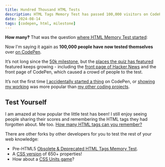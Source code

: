 ```yaml
---
title: Hundred Thousand HTML Tests
description: HTML Tags Memory Test has passed 100,000 visitors on CodePen!
date: 2024-08-14
tags: [codepen, html, milestone]
---
```


**How many&#8253;** That was the question [where HTML Memory Test started](/blog/html-elements-test/):

Now I'm saying it again as **100,000 people have now tested themselves** over [on CodePen](https://codepen.io/plfstr/full/zYqQeRw).

It’s not long since the [50k milestone](/blog/50k-mem-test-views/), but the [places the quiz has featured](/blog/html-memory-tested/#sites-featured) featured keeps growing - including the [front page of Hacker News](https://news.ycombinator.com/item?id=40968520) and the front page of CodePen, which caused a crowd of people to the test. 

It’s not the first time [I accidentally started a thing](/blog/css1k-on-codepen/) on CodePen, or [showing my working](/blog/show-your-working/) was more popular than [my other coding projects](https://codepen.io/plfstr). 

## Test Yourself

I am amazed at how popular the little test has been! I still enjoy seeing people sharing their scores and remembering the HTML tags they had forgotten about. Me too. [How many HTML tags can you remember?](https://codepen.io/plfstr/full/zYqQeRw)

There are other forks by other developers for you to test the rest of your web knowledge:

+ Pre-HTML5 [Obsolete & Deprecated HTML Tags Memory Test](https://codepen.io/knowler/full/eYwpWdv).
+ A [CSS version](https://codepen.io/bramus/full/rNMbOxz) of 650+ properties!
+ How about a [CSS Units game](https://www.projectwallace.com/css-units-game)?
